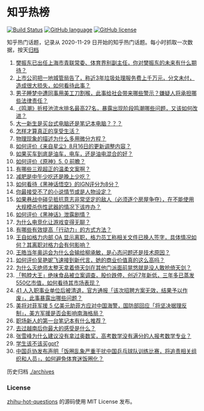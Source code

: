 # 知乎热榜
[![Build Status](https://github.com/ToWeLong/zhihu-hot-questions/workflows/CI/badge.svg)](https://github.com/ToWeLong/zhihu-hot-questions/actions)
[![GitHub language](https://img.shields.io/badge/language-golang-orange.svg)](https://golang.org/)
[![GitHub license](https://img.shields.io/github/license/ToWeLong/zhihu-hot-questions)](https://github.com/ToWeLong/zhihu-hot-questions/blob/main/LICENSE)

知乎热门话题，记录从 2020-11-29 日开始的知乎热门话题。每小时抓取一次数据，按天[归档](./archives)

<!-- BEGIN -->

1. [樊振东已出任上海市青联常委、体育界别副主任，你对樊振东的未来有什么期待？](https://www.zhihu.com/question/664549270)
1. [上市公司把一地城管局告了，称近3年垃圾处理服务费上千万元，分文未付，造成很大损失，如何看待此事？](https://www.zhihu.com/question/664518529)
1. [男子睡梦中遭同事用美工刀割喉，此事给社会带来哪些警示？嫌疑人将承担哪些法律责任？](https://www.zhihu.com/question/664538459)
1. [《鸣潮》折枝池流水排名最高27名，暴露出现阶段鸣潮哪些问题，又该如何改进？](https://www.zhihu.com/question/664401397)
1. [大一新生是买台式电脑还是笔记本电脑？？？](https://www.zhihu.com/question/661357878)
1. [怎样才算真正的享受生活？](https://www.zhihu.com/question/41199757)
1. [物理现象的描述为什么多用微分方程？](https://www.zhihu.com/question/264163049)
1. [如何评价《来自星尘》8月16日的更新调整内容？](https://www.zhihu.com/question/664528667)
1. [如果买车到底是油车，电车，还是油电混合的好？](https://www.zhihu.com/question/663487569)
1. [如何评价《原神》5. 0 前瞻？](https://www.zhihu.com/question/664441666)
1. [有哪些三观超正的温柔文案啊？](https://www.zhihu.com/question/664437454)
1. [减肥是中午少吃还是晚上少吃？](https://www.zhihu.com/question/664424087)
1. [如何看待《黑神话悟空》的IGN评分为8分？](https://www.zhihu.com/question/664484715)
1. [你最接受不了的小说情节或是人物设定？](https://www.zhihu.com/question/662137669)
1. [如果巷战中碰见抵抗意志非常坚定的敌人（必须逐个房屋争夺），在不能使用大规模杀伤性武器的情况下该咋办？](https://www.zhihu.com/question/664309245)
1. [如何评价《黑神话》泄露剧情？](https://www.zhihu.com/question/664214528)
1. [为什么电竞化让游戏变得无聊？](https://www.zhihu.com/question/656344623)
1. [有哪些有效提高「行动力」的方式方法？](https://www.zhihu.com/question/663046396)
1. [王自如格力内部 OA 显示离职，格力员工称相关文件已换人签字，具体情况如何？其离职对格力会有何影响？](https://www.zhihu.com/question/664468500)
1. [王皓当年奥运会为什么会输给柳承敏，是心态问题还是技术原因？](https://www.zhihu.com/question/664529067)
1. [如何评价吴艳妮飞速接到新代言，她的商业价值真的这么高吗？](https://www.zhihu.com/question/664464076)
1. [为什么灭绝师太整天拿着倚天剑在其他门派面前晃悠就是没人敢抢倚天剑？](https://www.zhihu.com/question/662042533)
1. [「鸭脖大王」绝味食品被立案调查，股价跌停，创近7年新低，三年多已蒸发550亿市值，如何看待其市场表现？](https://www.zhihu.com/question/664460541)
1. [41 人入职事业单位后被清退，官方通报「该次招聘方案无效，结果予以作废」，此事暴露出哪些问题？](https://www.zhihu.com/question/664525186)
1. [美将对菲军援 5 亿美元助菲方应对中国海警，国防部回应「将坚决据理反制」，美方军援是否会影响南海格局？](https://www.zhihu.com/question/664456426)
1. [职场新人的第一台笔记本有什么推荐？](https://www.zhihu.com/question/662260999)
1. [去过越南后你最大的感受是什么？](https://www.zhihu.com/question/332995493)
1. [张雪峰为什么建议没有拿过奥数奖，高考数学没有满分的人报考数学专业？](https://www.zhihu.com/question/663965957)
1. [学生该不该买gpt?](https://www.zhihu.com/question/663710299)
1. [中国乒协发布声明「饭圈乱象严重干扰中国乒乓球队训练比赛，将追责相关组织和人员」，如何避免体育迷饭圈化？](https://www.zhihu.com/question/664527454)

<!-- END -->

历史归档 [./archives](./archives)


### License
[zhihu-hot-questions](https://github.com/towelong/zhihu-hot-questions) 的源码使用 MIT License 发布。